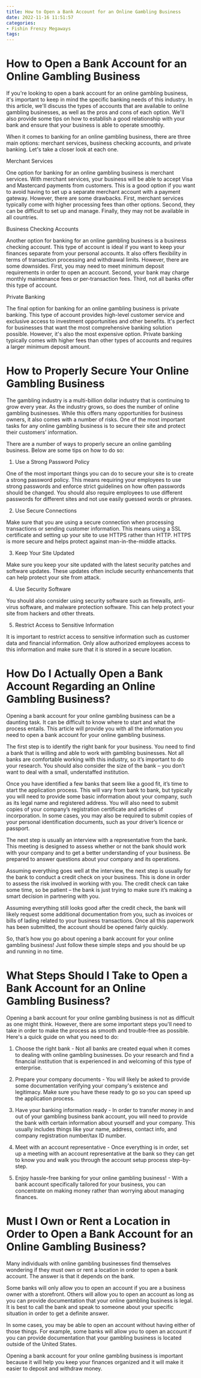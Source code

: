 ```yaml
---
title: How to Open a Bank Account for an Online Gambling Business 
date: 2022-11-16 11:51:57
categories:
- Fishin Frenzy Megaways
tags:
---
```



#  How to Open a Bank Account for an Online Gambling Business 

If you're looking to open a bank account for an online gambling business, it's important to keep in mind the specific banking needs of this industry. In this article, we'll discuss the types of accounts that are available to online gambling businesses, as well as the pros and cons of each option. We'll also provide some tips on how to establish a good relationship with your bank and ensure that your business is able to operate smoothly.

When it comes to banking for an online gambling business, there are three main options: merchant services, business checking accounts, and private banking. Let's take a closer look at each one.

Merchant Services 

One option for banking for an online gambling business is merchant services. With merchant services, your business will be able to accept Visa and Mastercard payments from customers. This is a good option if you want to avoid having to set up a separate merchant account with a payment gateway. However, there are some drawbacks. First, merchant services typically come with higher processing fees than other options. Second, they can be difficult to set up and manage. Finally, they may not be available in all countries.

Business Checking Accounts 

Another option for banking for an online gambling business is a business checking account. This type of account is ideal if you want to keep your finances separate from your personal accounts. It also offers flexibility in terms of transaction processing and withdrawal limits. However, there are some downsides. First, you may need to meet minimum deposit requirements in order to open an account. Second, your bank may charge monthly maintenance fees or per-transaction fees. Third, not all banks offer this type of account.

Private Banking 

The final option for banking for an online gambling business is private banking. This type of account provides high-level customer service and exclusive access to investment opportunities and other benefits. It's perfect for businesses that want the most comprehensive banking solution possible. However, it's also the most expensive option. Private banking typically comes with higher fees than other types of accounts and requires a larger minimum deposit amount.

#  How to Properly Secure Your Online Gambling Business 

The gambling industry is a multi-billion dollar industry that is continuing to grow every year. As the industry grows, so does the number of online gambling businesses. While this offers many opportunities for business owners, it also comes with a number of risks. One of the most important tasks for any online gambling business is to secure their site and protect their customers’ information.

There are a number of ways to properly secure an online gambling business. Below are some tips on how to do so:

1. Use a Strong Password Policy

One of the most important things you can do to secure your site is to create a strong password policy. This means requiring your employees to use strong passwords and enforce strict guidelines on how often passwords should be changed. You should also require employees to use different passwords for different sites and not use easily guessed words or phrases.

2. Use Secure Connections

Make sure that you are using a secure connection when processing transactions or sending customer information. This means using a SSL certificate and setting up your site to use HTTPS rather than HTTP. HTTPS is more secure and helps protect against man-in-the-middle attacks.

3. Keep Your Site Updated

Make sure you keep your site updated with the latest security patches and software updates. These updates often include security enhancements that can help protect your site from attack.

4. Use Security Software

You should also consider using security software such as firewalls, anti-virus software, and malware protection software. This can help protect your site from hackers and other threats.

5. Restrict Access to Sensitive Information

It is important to restrict access to sensitive information such as customer data and financial information. Only allow authorized employees access to this information and make sure that it is stored in a secure location.

#  How Do I Actually Open a Bank Account Regarding an Online Gambling Business? 

Opening a bank account for your online gambling business can be a daunting task. It can be difficult to know where to start and what the process entails. This article will provide you with all the information you need to open a bank account for your online gambling business. 

The first step is to identify the right bank for your business. You need to find a bank that is willing and able to work with gambling businesses. Not all banks are comfortable working with this industry, so it’s important to do your research. You should also consider the size of the bank – you don’t want to deal with a small, understaffed institution. 

Once you have identified a few banks that seem like a good fit, it’s time to start the application process. This will vary from bank to bank, but typically you will need to provide some basic information about your company, such as its legal name and registered address. You will also need to submit copies of your company’s registration certificate and articles of incorporation. In some cases, you may also be required to submit copies of your personal identification documents, such as your driver’s licence or passport. 

The next step is usually an interview with a representative from the bank. This meeting is designed to assess whether or not the bank should work with your company and to get a better understanding of your business. Be prepared to answer questions about your company and its operations. 

Assuming everything goes well at the interview, the next step is usually for the bank to conduct a credit check on your business. This is done in order to assess the risk involved in working with you. The credit check can take some time, so be patient – the bank is just trying to make sure it’s making a smart decision in partnering with you. 

Assuming everything still looks good after the credit check, the bank will likely request some additional documentation from you, such as invoices or bills of lading related to your business transactions. Once all this paperwork has been submitted, the account should be opened fairly quickly. 

So, that’s how you go about opening a bank account for your online gambling business! Just follow these simple steps and you should be up and running in no time.

#  What Steps Should I Take to Open a Bank Account for an Online Gambling Business? 

Opening a bank account for your online gambling business is not as difficult as one might think. However, there are some important steps you'll need to take in order to make the process as smooth and trouble-free as possible. Here's a quick guide on what you need to do:

1. Choose the right bank - Not all banks are created equal when it comes to dealing with online gambling businesses. Do your research and find a financial institution that is experienced in and welcoming of this type of enterprise.

2. Prepare your company documents - You will likely be asked to provide some documentation verifying your company's existence and legitimacy. Make sure you have these ready to go so you can speed up the application process.

3. Have your banking information ready - In order to transfer money in and out of your gambling business bank account, you will need to provide the bank with certain information about yourself and your company. This usually includes things like your name, address, contact info, and company registration number/tax ID number.

4. Meet with an account representative - Once everything is in order, set up a meeting with an account representative at the bank so they can get to know you and walk you through the account setup process step-by-step.

5. Enjoy hassle-free banking for your online gambling business! - With a bank account specifically tailored for your business, you can concentrate on making money rather than worrying about managing finances.

#  Must I Own or Rent a Location in Order to Open a Bank Account for an Online Gambling Business?

Many individuals with online gambling businesses find themselves wondering if they must own or rent a location in order to open a bank account. The answer is that it depends on the bank. 

Some banks will only allow you to open an account if you are a business owner with a storefront. Others will allow you to open an account as long as you can provide documentation that your online gambling business is legal. It is best to call the bank and speak to someone about your specific situation in order to get a definite answer. 

In some cases, you may be able to open an account without having either of those things. For example, some banks will allow you to open an account if you can provide documentation that your gambling business is located outside of the United States. 

Opening a bank account for your online gambling business is important because it will help you keep your finances organized and it will make it easier to deposit and withdraw money.